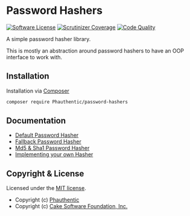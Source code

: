 # Password Hashers

[![Software License](https://img.shields.io/badge/license-MIT-brightgreen.svg?style=flat-square)](LICENSE)
[![Scrutinizer Coverage](https://img.shields.io/scrutinizer/coverage/g/Phauthentic/password-hashers/master.svg?style=flat-square)](https://scrutinizer-ci.com/g/Phauthentic/password-hasher/)
[![Code Quality](https://img.shields.io/scrutinizer/g/Phauthentic/password-hashers/master.svg?style=flat-square)](https://scrutinizer-ci.com/g/Phauthentic/password-hasher/)

A simple password hasher library.

This is mostly an abstraction around password hashers to have an OOP interface to work with.

## Installation

Installation via [Composer](https://getcomposer.org/)

```sh
composer require Phauthentic/password-hashers
```

## Documentation

 * [Default Password Hasher](./docs/DefaultPasswordHasher.md)
 * [Fallback Password Hasher](./docs/FallbackPasswordHasher.md)
 * [Md5 & Sha1 Password Hasher](./docs/Md5-and-Sha1-PasswordHasher.md)
 * [Implementing your own Hasher](./docs/Implementing-your-own-Hasher.md)

## Copyright & License

Licensed under the [MIT license](LICENSE.txt).

* Copyright (c) [Phauthentic](https://github.com/Phauthentic)
* Copyright (c) [Cake Software Foundation, Inc.](https://cakefoundation.org)
